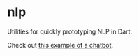 # nlp
Utilities for quickly prototyping NLP in Dart.

Check out 
[this example of a chatbot](example/chat_bot.dart).